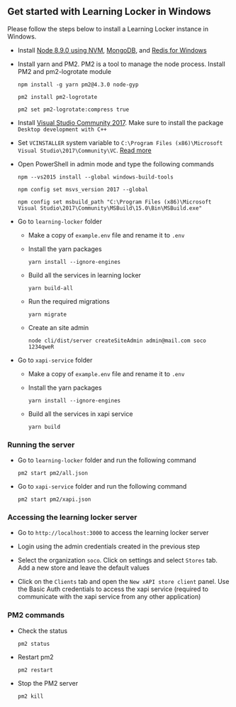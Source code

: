 ## Get started with Learning Locker in Windows

Please follow the steps below to install a Learning Locker instance in Windows.

- Install [Node 8.9.0 using NVM](https://github.com/coreybutler/nvm-windows), [MongoDB](https://www.mongodb.com/try/download/community), and [Redis for Windows](https://github.com/tporadowski/redis/releases)

- Install yarn and PM2. PM2 is a tool to manage the node process. Install PM2 and pm2-logrotate module

  ```
  npm install -g yarn pm2@4.3.0 node-gyp
  ```

  ```
  pm2 install pm2-logrotate
  ```

  ```
  pm2 set pm2-logrotate:compress true
  ```

- Install [Visual Studio Community 2017](https://visualstudio.microsoft.com/thank-you-downloading-visual-studio/?sku=Community&rel=15). Make sure to install the package `Desktop development with C++`

- Set `VCINSTALLER` system variable to `C:\Program Files (x86)\Microsoft Visual Studio\2017\Community\VC`. [Read more](https://stackoverflow.com/questions/57541402/node-gyp-configure-got-gyp-err-find-vs/70799513#70799513)

- Open PowerShell in admin mode and type the following commands

  ```
  npm --vs2015 install --global windows-build-tools
  ```

  ```
  npm config set msvs_version 2017 --global
  ```

  ```
  npm config set msbuild_path "C:\Program Files (x86)\Microsoft Visual Studio\2017\Community\MSBuild\15.0\Bin\MSBuild.exe"
  ```

- Go to `learning-locker` folder 

  - Make a copy of `example.env` file and rename it to `.env`

  - Install the yarn packages

    ```
    yarn install --ignore-engines
    ```

  - Build all the services in learning locker

    ```
    yarn build-all
    ```

  - Run the required migrations

    ```
    yarn migrate
    ```
  - Create an site admin
    ```
    node cli/dist/server createSiteAdmin admin@mail.com soco 1234qweR
    ```

- Go to `xapi-service` folder 

  - Make a copy of `example.env` file and rename it to `.env`

  - Install the yarn packages

    ```
    yarn install --ignore-engines
    ```

  - Build all the services in xapi service
    ```
    yarn build
    ```

### Running the server

- Go to `learning-locker` folder and run the following command

  ```
  pm2 start pm2/all.json
  ```

- Go to `xapi-service` folder and run the following command

  ```
  pm2 start pm2/xapi.json
  ```

### Accessing the learning locker server

- Go to `http://localhost:3000` to access the learning locker server

- Login using the admin credentials created in the previous step

- Select the organization `soco`. Click on settings and select `Stores` tab. Add a new store and leave the default values

- Click on the `Clients` tab and open the `New xAPI store client` panel. Use the Basic Auth credentials to access the xapi service (required to communicate with the xapi service from any other application)

### PM2 commands

- Check the status

  ```
  pm2 status
  ```

- Restart pm2

  ```
  pm2 restart
  ```

- Stop the PM2 server
  ```
  pm2 kill
  ```
